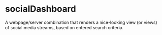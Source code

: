 # socialDashboard
A webpage/server combination that renders a nice-looking view (or views) of social media streams, based on entered search criteria.
